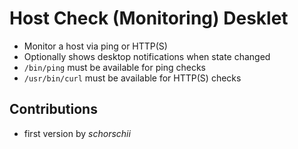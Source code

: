 # Host Check (Monitoring) Desklet
- Monitor a host via ping or HTTP(S)
- Optionally shows desktop notifications when state changed
- `/bin/ping` must be available for ping checks
- `/usr/bin/curl` must be available for HTTP(S) checks

## Contributions
- first version by _schorschii_

